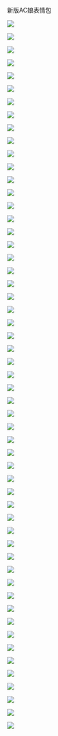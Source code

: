 新版AC娘表情包
![](img/01.gif)
![](img/02.gif)
![](img/03.gif)
![](img/04.gif)
![](img/05.gif)
![](img/06.gif)
![](img/07.gif)
![](img/08.gif)
![](img/09.gif)
![](img/10.gif)
![](img/11.gif)
![](img/12.gif)
![](img/13.gif)
![](img/14.gif)
![](img/15.gif)
![](img/16.gif)
![](img/17.gif)
![](img/18.gif)
![](img/19.gif)
![](img/20.gif)
![](img/21.gif)
![](img/22.gif)
![](img/23.gif)
![](img/24.gif)
![](img/25.gif)
![](img/26.gif)
![](img/27.gif)
![](img/28.gif)
![](img/29.gif)
![](img/30.gif)
![](img/31.gif)
![](img/32.gif)
![](img/33.gif)
![](img/34.gif)
![](img/35.gif)
![](img/36.gif)
![](img/37.gif)
![](img/38.gif)
![](img/39.gif)
![](img/40.gif)
![](img/41.gif)
![](img/42.gif)
![](img/43.gif)
![](img/44.gif)
![](img/45.gif)
![](img/46.gif)
![](img/47.gif)
![](img/48.gif)
![](img/49.gif)
![](img/50.gif)
![](img/51.gif)
![](img/52.gif)
![](img/53.gif)
![](img/54.gif)
![](img/55.gif)
